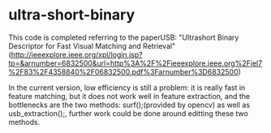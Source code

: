 # ultra-short-binary
This code is completed referring to the paperUSB: "Ultrashort Binary Descriptor for Fast Visual Matching and Retrieval"(http://ieeexplore.ieee.org/xpl/login.jsp?tp=&arnumber=6832500&url=http%3A%2F%2Fieeexplore.ieee.org%2Fiel7%2F83%2F4358840%2F06832500.pdf%3Farnumber%3D6832500)

In the current version, low efficiency is still a problem:
it is really fast in feature matching, but it does not work well in feature extraction, and the bottlenecks are the two methods:
surf();(provided by opencv) as well as usb_extraction();, further work could be done around editting these two methods.
